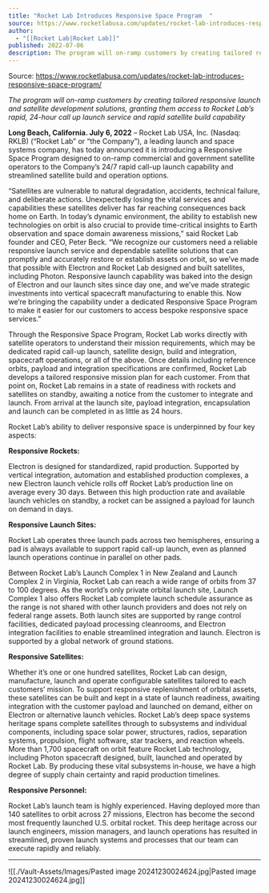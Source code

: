 ```yaml
---
title: "Rocket Lab Introduces Responsive Space Program  "
source: https://www.rocketlabusa.com/updates/rocket-lab-introduces-responsive-space-program/
author:
  - "[[Rocket Lab|Rocket Lab]]"
published: 2022-07-06
description: The program will on-ramp customers by creating tailored responsive launch and satellite development solutions, granting them access to Rocket Lab’s rapid, 24-hour call up launch service and rapid satellite build capability
---
```


Source: https://www.rocketlabusa.com/updates/rocket-lab-introduces-responsive-space-program/

*The program will on-ramp customers by creating tailored responsive launch and satellite development solutions, granting them access to Rocket Lab’s rapid, 24-hour call up launch service and rapid satellite build capability*

**Long Beach, California. July 6, 2022** – Rocket Lab USA, Inc. (Nasdaq: RKLB) (“Rocket Lab” or “the Company”), a leading launch and space systems company, has today announced it is introducing a Responsive Space Program designed to on-ramp commercial and government satellite operators to the Company’s 24/7 rapid call-up launch capability and streamlined satellite build and operation options.

“Satellites are vulnerable to natural degradation, accidents, technical failure, and deliberate actions. Unexpectedly losing the vital services and capabilities these satellites deliver has far reaching consequences back home on Earth. In today’s dynamic environment, the ability to establish new technologies on orbit is also crucial to provide time-critical insights to Earth observation and space domain awareness missions,” said Rocket Lab founder and CEO, Peter Beck. “We recognize our customers need a reliable responsive launch service and dependable satellite solutions that can promptly and accurately restore or establish assets on orbit, so we’ve made that possible with Electron and Rocket Lab designed and built satellites, including Photon. Responsive launch capability was baked into the design of Electron and our launch sites since day one, and we’ve made strategic investments into vertical spacecraft manufacturing to enable this. Now we’re bringing the capability under a dedicated Responsive Space Program to make it easier for our customers to access bespoke responsive space services.”

Through the Responsive Space Program, Rocket Lab works directly with satellite operators to understand their mission requirements, which may be dedicated rapid call-up launch, satellite design, build and integration, spacecraft operations, or all of the above. Once details including reference orbits, payload and integration specifications are confirmed, Rocket Lab develops a tailored responsive mission plan for each customer. From that point on, Rocket Lab remains in a state of readiness with rockets and satellites on standby, awaiting a notice from the customer to integrate and launch. From arrival at the launch site, payload integration, encapsulation and launch can be completed in as little as 24 hours.

Rocket Lab’s ability to deliver responsive space is underpinned by four key aspects:

**Responsive Rockets:**

Electron is designed for standardized, rapid production. Supported by vertical integration, automation and established production complexes, a new Electron launch vehicle rolls off Rocket Lab’s production line on average every 30 days. Between this high production rate and available launch vehicles on standby, a rocket can be assigned a payload for launch on demand in days.

**Responsive Launch Sites:**

Rocket Lab operates three launch pads across two hemispheres, ensuring a pad is always available to support rapid call-up launch, even as planned launch operations continue in parallel on other pads.

Between Rocket Lab’s Launch Complex 1 in New Zealand and Launch Complex 2 in Virginia, Rocket Lab can reach a wide range of orbits from 37 to 100 degrees. As the world’s only private orbital launch site, Launch Complex 1 also offers Rocket Lab complete launch schedule assurance as the range is not shared with other launch providers and does not rely on federal range assets. Both launch sites are supported by range control facilities, dedicated payload processing cleanrooms, and Electron integration facilities to enable streamlined integration and launch. Electron is supported by a global network of ground stations.

**Responsive Satellites:**

Whether it’s one or one hundred satellites, Rocket Lab can design, manufacture, launch and operate configurable satellites tailored to each customers’ mission. To support responsive replenishment of orbital assets, these satellites can be built and kept in a state of launch readiness, awaiting integration with the customer payload and launched on demand, either on Electron or alternative launch vehicles. Rocket Lab’s deep space systems heritage spans complete satellites through to subsystems and individual components, including space solar power, structures, radios, separation systems, propulsion, flight software, star trackers, and reaction wheels. More than 1,700 spacecraft on orbit feature Rocket Lab technology, including Photon spacecraft designed, built, launched and operated by Rocket Lab. By producing these vital subsystems in-house, we have a high degree of supply chain certainty and rapid production timelines.

**Responsive Personnel:**

Rocket Lab’s launch team is highly experienced. Having deployed more than 140 satellites to orbit across 27 missions, Electron has become the second most frequently launched U.S. orbital rocket. This deep heritage across our launch engineers, mission managers, and launch operations has resulted in streamlined, proven launch systems and processes that our team can execute rapidly and reliably.

---

![[./Vault-Assets/Images/Pasted image 20241230024624.jpg|Pasted image 20241230024624.jpg]]